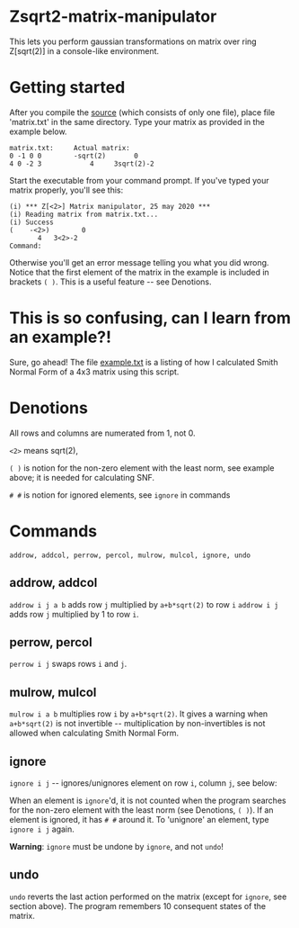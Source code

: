 # Zsqrt2-matrix-manipulator

This lets you perform gaussian transformations on matrix over ring Z[sqrt(2)] in a console-like environment.

# Getting started
After you compile the [source](/snf.cpp) (which consists of only one file), place file 'matrix.txt' in the same directory. Type your matrix as provided in the example below.
```
matrix.txt:     Actual matrix: 
0 -1 0 0        -sqrt(2)       0  
4 0 -2 3            4     3sqrt(2)-2
```
Start the executable from your command prompt. If you've typed your matrix properly, you'll see this:
```
(i) *** Z[<2>] Matrix manipulator, 25 may 2020 ***
(i) Reading matrix from matrix.txt...
(i) Success
(    -<2>)        0
       4   3<2>-2
Command:
```
Otherwise you'll get an error message telling you what you did wrong.
Notice that the first element of the matrix in the example is included in brackets `( )`. This is a useful feature -- see Denotions.

# This is so confusing, can I learn from an example?!
Sure, go ahead! The file [example.txt](/example.txt) is a listing of how I calculated Smith Normal Form of a 4x3 matrix using this script.

# Denotions
All rows and columns are numerated from 1, not 0.

`<2>` means sqrt(2),

`( )` is notion for the non-zero element with the least norm, see example above; it is needed for calculating SNF.

`# #` is notion for ignored elements, see `ignore` in commands

# Commands
`addrow, addcol, perrow, percol, mulrow, mulcol, ignore, undo`
## addrow, addcol
`addrow i j a b` adds row `j` multiplied by `a+b*sqrt(2)` to row `i`
`addrow i j` adds row `j` multiplied by 1 to row `i`.
## perrow, percol
`perrow i j` swaps rows `i` and `j`.
## mulrow, mulcol
`mulrow i a b` multiplies row `i` by `a+b*sqrt(2)`. It gives a warning when `a+b*sqrt(2)` is not invertible 
-- multiplication by non-invertibles is not allowed when calculating Smith Normal Form.
## ignore
`ignore i j` -- ignores/unignores element on row `i`, column `j`, see below:

When an element is `ignore`'d, it is not counted when the program searches for the non-zero element with the least norm (see Denotions, `( )`). 
If an element is ignored, it has `# #` around it. To 'unignore' an element, type `ignore i j` again.

**Warning**: `ignore` must be undone by `ignore`, and not `undo`!

## undo
`undo` reverts the last action performed on the matrix (except for `ignore`, see section above). 
The program remembers 10 consequent states of the matrix.
